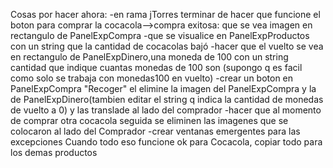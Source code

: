 Cosas por hacer ahora:
-en rama jTorres terminar de hacer que funcione el boton para comprar la cocacola-->compra exitosa: que se vea imagen en rectangulo de PanelExpCompra
-que se visualice en PanelExpProductos con un string que la cantidad de cocacolas bajó
-hacer que el vuelto se vea en rectangulo de PanelExpDinero,una moneda de 100 con un string cantidad que indique cuantas monedas de 100 son (supongo q es facil como solo se trabaja con monedas100 en vuelto)
-crear un boton en PanelExpCompra "Recoger" el elimine la imagen del PanelExpCompra y la de PanelExpDinero(tambien editar el string q indica la cantidad de monedas de vuelto a 0) y las translade al lado del comprador
-hacer que al momento de comprar otra cocacola seguida se eliminen las imagenes que se colocaron al lado del Comprador
-crear ventanas emergentes para las excepciones
Cuando todo eso funcione ok para Cocacola, copiar todo para los demas productos




